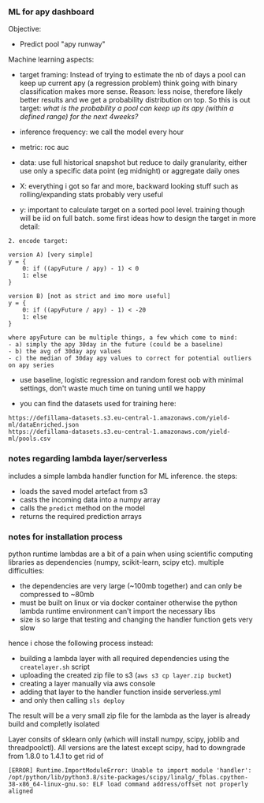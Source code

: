 ### ML for apy dashboard

Objective:

- Predict pool "apy runway"

Machine learning aspects:

- target framing: Instead of trying to estimate the nb of days a pool can keep up current apy (a regression problem)
  think going with binary classification makes more sense. Reason: less noise, therefore likely better results and we get a probability distribution
  on top. So this is out target:
  _what is the probability a pool can keep up its apy (within a defined range) for the next 4weeks?_

- inference frequency: we call the model every hour

- metric: roc auc

- data: use full historical snapshot but reduce to daily granularity, either use only a specific data point (eg midnight) or aggregate daily ones

- X: everything i got so far and more, backward looking stuff such as rolling/expanding stats probably very useful

- y: important to calculate target on a sorted pool level. training though will be iid on full batch. some first ideas how to design the target in more detail:

```
2. encode target:

version A) [very simple]
y = {
    0: if ((apyFuture / apy) - 1) < 0
    1: else
}

version B) [not as strict and imo more useful]
y = {
    0: if ((apyFuture / apy) - 1) < -20
    1: else
}

where apyFuture can be multiple things, a few which come to mind:
- a) simply the apy 30day in the future (could be a baseline)
- b) the avg of 30day apy values
- c) the median of 30day apy values to correct for potential outliers on apy series
```

- use baseline, logistic regression and random forest oob with minimal settings, don't waste much time on tuning until we happy

- you can find the datasets used for training here:

```
https://defillama-datasets.s3.eu-central-1.amazonaws.com/yield-ml/dataEnriched.json
https://defillama-datasets.s3.eu-central-1.amazonaws.com/yield-ml/pools.csv
```

### notes regarding lambda layer/serverless

includes a simple lambda handler function for ML inference.
the steps:

- loads the saved model artefact from s3
- casts the incoming data into a numpy array
- calls the `predict` method on the model
- returns the required prediction arrays

### notes for installation process

python runtime lambdas are a bit of a pain when using scientific computing libraries as dependencies (numpy, scikit-learn, scipy etc). multiple difficulties:

- the dependencies are very large (~100mb together) and can only be compressed to ~80mb
- must be built on linux or via docker container otherwise the python lambda runtime environment can't import the necessary libs
- size is so large that testing and changing the handler function gets very slow

hence i chose the following process instead:

- building a lambda layer with all required dependencies using the `createlayer.sh` script
- uploading the created zip file to s3 (`aws s3 cp layer.zip bucket`)
- creating a layer manually via aws console
- adding that layer to the handler function inside serverless.yml
- and only then calling `sls deploy`

The result will be a very small zip file for the lambda as the layer is already build and completly isolated

Layer consits of sklearn only (which will install numpy, scipy, joblib and threadpoolctl). All versions are the latest except scipy, had to downgrade from 1.8.0 to 1.4.1 to get rid of

```
[ERROR] Runtime.ImportModuleError: Unable to import module 'handler': /opt/python/lib/python3.8/site-packages/scipy/linalg/_fblas.cpython-38-x86_64-linux-gnu.so: ELF load command address/offset not properly aligned
```
